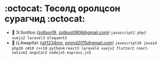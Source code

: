 # :octocat: Төсөлд оролцсон сурагчид :octocat:

* :rocket: Э.Золбоо ([zolboo19](https://github.com/zolboo19), zolboo0906@gmail.com) `javascript2 php3` `vuejs2 laravel3 eloquent3`
* :whale: Ц.Амарбат ([git1234mn](https://github.com/git1234mn), pmind2015@gmail.com) `javascript20 java14 php20 c#10 c++10 python4` `react3 laravel4 vuejs2 flutter2 react-native2 angular2 nodejs5 express.js5`
